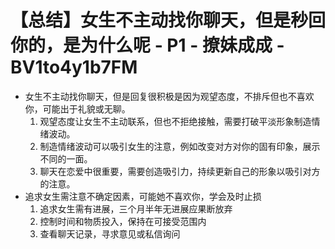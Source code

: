 # 【总结】女生不主动找你聊天，但是秒回你的，是为什么呢 - P1 - 撩妹成成 - BV1to4y1b7FM

-   女生不主动找你聊天，但是回复很积极是因为观望态度，不排斥但也不喜欢你，可能出于礼貌或无聊。 
    1.  观望态度让女生不主动联系，但也不拒绝接触，需要打破平淡形象制造情绪波动。
    2.  制造情绪波动可以吸引女生的注意，例如改变对方对你的固有印象，展示不同的一面。
    3.  聊天在恋爱中很重要，需要创造吸引力，持续更新自己的形象以吸引对方的注意。
-   追求女生需注意不确定因素，可能她不喜欢你，学会及时止损
    1.  追求女生需有进展，三个月半年无进展应果断放弃
    2.  控制时间和物质投入，保持在可接受范围内
    3.  查看聊天记录，寻求意见或私信询问